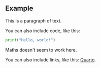 ## Example

This is a paragraph of text.

You can also include code, like this:

```python
print("Hello, world!")
```

Maths doesn't seem to work here.

You can also include links, like this: [Quarto](https://quarto.org).